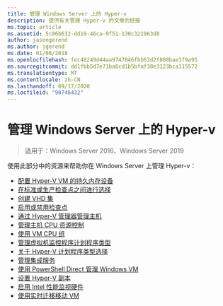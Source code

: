 ```yaml
---
title: 管理 Windows Server 上的 Hyper-v
description: 提供有关管理 Hyper-v 的文章的链接
ms.topic: article
ms.assetid: 5c06b632-dd19-46ca-9f51-130c321963d8
author: jasongerend
ms.author: jgerend
ms.date: 01/08/2018
ms.openlocfilehash: fec48249d44aa9747846fbb63d2f808bae3f9a95
ms.sourcegitcommit: dd1fbb5d7e71ba8cd1b5bfaf38e3123bca115572
ms.translationtype: MT
ms.contentlocale: zh-CN
ms.lasthandoff: 09/17/2020
ms.locfileid: "90746432"
---
```

# <a name="manage-hyper-v-on-windows-server"></a>管理 Windows Server 上的 Hyper-v

>适用于：Windows Server 2016、Windows Server 2019

使用此部分中的资源来帮助你在 Windows Server 上管理 Hyper-v：

- [配置 Hyper-V VM 的持久内存设备](persistent-memory-cmdlets.md)
- [在标准或生产检查点之间进行选择](Choose-between-standard-or-production-checkpoints-in-Hyper-V.md)
- [创建 VHD 集](Create-VHDSet-file.md)
- [启用或禁用检查点](Enable-or-disable-checkpoints-in-Hyper-V.md)
- [通过 Hyper-V 管理器管理主机](Remotely-manage-Hyper-V-hosts.md)
- [管理主机 CPU 资源控制](manage-hyper-v-minroot-2016.md)
- [使用 VM CPU 组](manage-hyper-v-cpugroups.md)
- [管理虚拟机监控程序计划程序类型](manage-hyper-v-scheduler-types.md)
- [关于 Hyper-V 计划程序类型选择](about-hyper-v-scheduler-type-selection.md)
- [管理集成服务](Manage-Hyper-V-integration-services.md)
- [使用 PowerShell Direct 管理 Windows VM](Manage-Windows-virtual-machines-with-powershell-direct.md)
- [设置 Hyper-V 副本](Set-up-Hyper-V-Replica.md)
- [启用 Intel 性能监视硬件](Performance-Monitoring-Hardware.md)
- [使用实时迁移移动 VM](Live-migration-overview.md)
